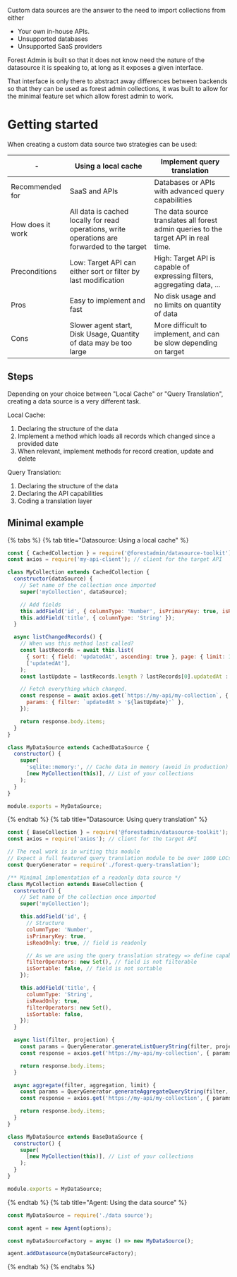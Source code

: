 Custom data sources are the answer to the need to import collections from either

- Your own in-house APIs.
- Unsupported databases
- Unsupported SaaS providers

Forest Admin is built so that it does not know need the nature of the datasource it is speaking to, at long as it exposes a given interface.

That interface is only there to abstract away differences between backends so that they can be used as forest admin collections, it was built to allow for the minimal feature set which allow forest admin to work.

# Getting started

When creating a custom data source two strategies can be used:

| -                | Using a local cache                                                                          | Implement query translation                                                         |
| ---------------- | -------------------------------------------------------------------------------------------- | ----------------------------------------------------------------------------------- |
| Recommended for  | SaaS and APIs                                                                                | Databases or APIs with advanced query capabilities                                  |
| How does it work | All data is cached locally for read operations, write operations are forwarded to the target | The data source translates all forest admin queries to the target API in real time. |
| Preconditions    | Low: Target API can either sort or filter by last modification                               | High: Target API is capable of expressing filters, aggregating data, ...            |
| Pros             | Easy to implement and fast                                                                   | No disk usage and no limits on quantity of data                                     |
| Cons             | Slower agent start, Disk Usage, Quantity of data may be too large                            | More difficult to implement, and can be slow depending on target                    |

## Steps

Depending on your choice between "Local Cache" or "Query Translation", creating a data source is a very different task.

Local Cache:

1. Declaring the structure of the data
2. Implement a method which loads all records which changed since a provided date
3. When relevant, implement methods for record creation, update and delete

Query Translation:

1. Declaring the structure of the data
2. Declaring the API capabilities
3. Coding a translation layer

## Minimal example

{% tabs %} {% tab title="Datasource: Using a local cache" %}

```javascript
const { CachedCollection } = require('@forestadmin/datasource-toolkit');
const axios = require('my-api-client'); // client for the target API

class MyCollection extends CachedCollection {
  constructor(dataSource) {
    // Set name of the collection once imported
    super('myCollection', dataSource);

    // Add fields
    this.addField('id', { columnType: 'Number', isPrimaryKey: true, isReadOnly: true });
    this.addField('title', { columnType: 'String' });
  }

  async listChangedRecords() {
    // When was this method last called?
    const lastRecords = await this.list(
      { sort: { field: 'updatedAt', ascending: true }, page: { limit: 1 } },
      ['updatedAt'],
    );
    const lastUpdate = lastRecords.length ? lastRecords[0].updatedAt : null;

    // Fetch everything which changed.
    const response = await axios.get(`https://my-api/my-collection`, {
      params: { filter: `updatedAt > '${lastUpdate}'` },
    });

    return response.body.items;
  }
}

class MyDataSource extends CachedDataSource {
  constructor() {
    super(
      'sqlite::memory:', // Cache data in memory (avoid in production)
      [new MyCollection(this)], // List of your collections
    );
  }
}

module.exports = MyDataSource;
```

{% endtab %} {% tab title="Datasource: Using query translation" %}

```javascript
const { BaseCollection } = require('@forestadmin/datasource-toolkit');
const axios = require('axios'); // client for the target API

// The real work is in writing this module
// Expect a full featured query translation module to be over 1000 LOCs
const QueryGenerator = require('./forest-query-translation');

/** Minimal implementation of a readonly data source */
class MyCollection extends BaseCollection {
  constructor() {
    // Set name of the collection once imported
    super('myCollection');

    this.addField('id', {
      // Structure
      columnType: 'Number',
      isPrimaryKey: true,
      isReadOnly: true, // field is readonly

      // As we are using the query translation strategy => define capabilities
      filterOperators: new Set(), // field is not filterable
      isSortable: false, // field is not sortable
    });

    this.addField('title', {
      columnType: 'String',
      isReadOnly: true,
      filterOperators: new Set(),
      isSortable: false,
    });
  }

  async list(filter, projection) {
    const params = QueryGenerator.generateListQueryString(filter, projection);
    const response = axios.get('https://my-api/my-collection', { params });

    return response.body.items;
  }

  async aggregate(filter, aggregation, limit) {
    const params = QueryGenerator.generateAggregateQueryString(filter, projection);
    const response = axios.get('https://my-api/my-collection', { params });

    return response.body.items;
  }
}

class MyDataSource extends BaseDataSource {
  constructor() {
    super(
      [new MyCollection(this)], // List of your collections
    );
  }
}

module.exports = MyDataSource;
```

{% endtab %} {% tab title="Agent: Using the data source" %}

```javascript
const MyDataSource = require('./data source');

const agent = new Agent(options);

const myDataSourceFactory = async () => new MyDataSource();

agent.addDatasource(myDataSourceFactory);
```

{% endtab %} {% endtabs %}
